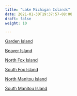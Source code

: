 ```yaml
---
title: "Lake Michigan Islands"
date: 2021-01-30T19:37:57-08:00
draft: false
weight: 10

---
```


<a target="_blank" href="/wom/static/maps/GardenIsland.pdf">Garden Island</a> 

<a target="_blank" href="/wom/static/maps/StJamesCity.pdf">Beaver Island</a> 

<a target="_blank" href="/wom/static/maps/NorthFoxIsland.pdf">North Fox Island</a> 

<a target="_blank" href="/wom/static/maps/SouthFoxIsland.pdf">South Fox Island</a> 

<a target="_blank" href="/wom/static/maps/NorthManitou.pdf">North Manitou Island</a> 

<a target="_blank" href="/wom/static/maps/SouthManitou.pdf">South Manitou Island</a> 
